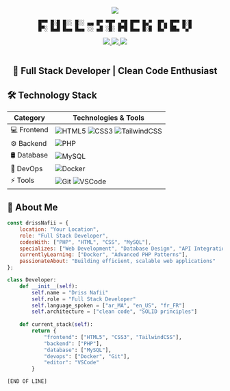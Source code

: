 <div align="center">

![](https://readme-typing-svg.herokuapp.com?font=Fira+Code&size=18&duration=2000&pause=1000&color=00FF00&center=true&vCenter=true&multiline=true&repeat=false&width=600&height=100&lines=Initializing+Developer+Profile...;System+Status%3A+Online;Loading+Digital+Craftsman+Interface...)

```
█▀▀ █░█ █░░ █░░ ▄▄ █▀ ▀█▀ ▄▀█ █▀▀ █▄▀  █▀▄ █▀▀ █░█
█▀░ █▄█ █▄▄ █▄▄ ░░ ▄█ ░█░ █▀█ █▄▄ █░█  █▄▀ ██▄ ▀▄▀
```

</div>

<div align="center">
    <a href="https://twitter.com/yourusername">
        <img src="https://img.shields.io/badge/Twitter-1DA1F2?style=for-the-badge&logo=twitter&logoColor=white">
    </a>
    <a href="https://linkedin.com/in/yourusername">
        <img src="https://img.shields.io/badge/LinkedIn-0077B5?style=for-the-badge&logo=linkedin&logoColor=white">
    </a>
    <a href="mailto:your.email@example.com">
        <img src="https://img.shields.io/badge/Email-D14836?style=for-the-badge&logo=gmail&logoColor=white">
    </a>
</div>

<br/>

<div align="center">
    <h2>🚀 Full Stack Developer | Clean Code Enthusiast</h2>
</div>

## 🛠️ Technology Stack

<div align="center">

| Category  | Technologies & Tools |
|-----------|---------------------|
| 💻 Frontend | ![HTML5](https://img.shields.io/badge/HTML5-E34F26?style=flat&logo=html5&logoColor=white) ![CSS3](https://img.shields.io/badge/CSS3-1572B6?style=flat&logo=css3&logoColor=white) ![TailwindCSS](https://img.shields.io/badge/Tailwind_CSS-38B2AC?style=flat&logo=tailwind-css&logoColor=white) |
| ⚙️ Backend | ![PHP](https://img.shields.io/badge/PHP-777BB4?style=flat&logo=php&logoColor=white) |
| 🛢️ Database | ![MySQL](https://img.shields.io/badge/MySQL-005C84?style=flat&logo=mysql&logoColor=white) |
| 🔧 DevOps | ![Docker](https://img.shields.io/badge/Docker-2CA5E0?style=flat&logo=docker&logoColor=white) |
| ⚡ Tools | ![Git](https://img.shields.io/badge/Git-F05032?style=flat&logo=git&logoColor=white) ![VSCode](https://img.shields.io/badge/VSCode-0078D4?style=flat&logo=visual%20studio%20code&logoColor=white) |

</div>

## 💫 About Me

```javascript
const drissNafii = {
    location: "Your Location",
    role: "Full Stack Developer",
    codesWith: ["PHP", "HTML", "CSS", "MySQL"],
    specializes: ["Web Development", "Database Design", "API Integration"],
    currentlyLearning: ["Docker", "Advanced PHP Patterns"],
    passionateAbout: "Building efficient, scalable web applications"
};
```

```python
class Developer:
    def __init__(self):
        self.name = "Driss Nafii"
        self.role = "Full Stack Developer"
        self.language_spoken = ["ar_MA", "en_US", "fr_FR"]
        self.architecture = ["clean code", "SOLID principles"]
        
    def current_stack(self):
        return {
            "frontend": ["HTML5", "CSS3", "TailwindCSS"],
            "backend": ["PHP"],
            "database": ["MySQL"],
            "devops": ["Docker", "Git"],
            "editor": "VSCode"
        }

```

```
[END OF LINE]
```

</div>
